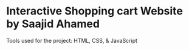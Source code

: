 # Interactive Shopping cart Website by Saajid Ahamed

Tools used for the project: HTML, CSS, & JavaScript